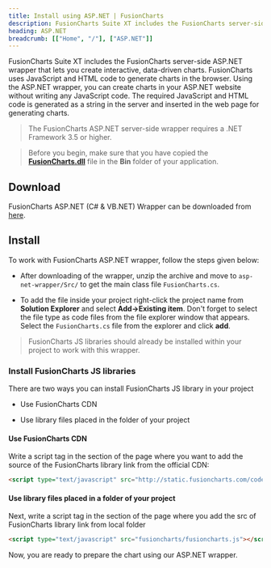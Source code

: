 ```yaml
---
title: Install using ASP.NET | FusionCharts
description: FusionCharts Suite XT includes the FusionCharts server-side ASP.NET wrapper that lets you create interactive, data-driven charts.
heading: ASP.NET
breadcrumb: [["Home", "/"], ["ASP.NET"]]
---
```


FusionCharts Suite XT includes the FusionCharts server-side ASP.NET wrapper that lets you create interactive, data-driven charts. FusionCharts uses JavaScript and HTML code to generate charts in the browser. Using the ASP.NET wrapper, you can create charts in your ASP.NET website without writing any JavaScript code. The required JavaScript and HTML code is generated as a string in the server and inserted in the web page for generating charts.

> The FusionCharts ASP.NET server-side wrapper requires a .NET Framework 3.5 or higher.

> Before you begin, make sure that you have copied the **[FusionCharts.dll](https://github.com/fusioncharts/asp-net-wrapper/tree/master/DLLFile)** file in the **Bin** folder of your application.

## Download

FusionCharts ASP.NET (C# & VB.NET) Wrapper can be downloaded from [here](https://www.fusioncharts.com/php-charts/).

## Install

To work with FusionCharts ASP.NET wrapper, follow the steps given below:

* After downloading of the wrapper, unzip the archive and move to `asp-net-wrapper/Src/` to get the main class file `FusionCharts.cs`.

* To add the file inside your project right-click the project name from **Solution Explorer** and select **Add->Existing item**. Don't forget to select the file type as code files from the file explorer window that appears. Select the `FusionCharts.cs` file from the explorer and click **add**.

> FusionCharts JS libraries should already be installed within your project to work with this wrapper.

### Install FusionCharts JS libraries

There are two ways you can install FusionCharts JS library in your project

* Use FusionCharts CDN

* Use library files placed in the folder of your project

#### Use FusionCharts CDN

Write a script tag in the section of the page where you want to add the source of the FusionCharts library link from the official CDN:

```html
<script type="text/javascript" src="http://static.fusioncharts.com/code/latest/fusioncharts.js"></script>

```

#### Use library files placed in a folder of your project

Next, write a script tag in the section of the page where you add the src of FusionCharts library link from local folder

```html
<script type="text/javascript" src="fusioncharts/fusioncharts.js"></script>

```

Now, you are ready to prepare the chart using our ASP.NET wrapper.